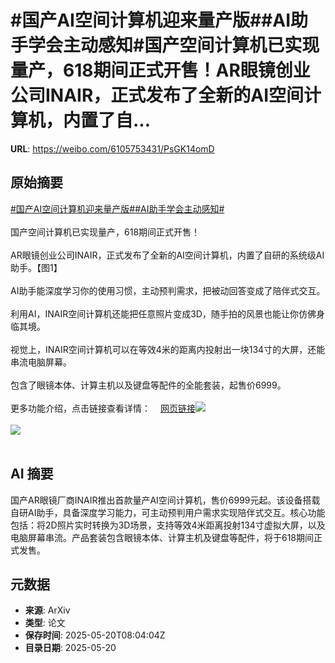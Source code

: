 # #国产AI空间计算机迎来量产版##AI助手学会主动感知#国产空间计算机已实现量产，618期间正式开售！AR眼镜创业公司INAIR，正式发布了全新的AI空间计算机，内置了自...

**URL**: https://weibo.com/6105753431/PsGK14omD

## 原始摘要

<a href="https://m.weibo.cn/search?containerid=231522type%3D1%26t%3D10%26q%3D%23%E5%9B%BD%E4%BA%A7AI%E7%A9%BA%E9%97%B4%E8%AE%A1%E7%AE%97%E6%9C%BA%E8%BF%8E%E6%9D%A5%E9%87%8F%E4%BA%A7%E7%89%88%23&amp;extparam=%23%E5%9B%BD%E4%BA%A7AI%E7%A9%BA%E9%97%B4%E8%AE%A1%E7%AE%97%E6%9C%BA%E8%BF%8E%E6%9D%A5%E9%87%8F%E4%BA%A7%E7%89%88%23" data-hide=""><span class="surl-text">#国产AI空间计算机迎来量产版#</span></a><a href="https://m.weibo.cn/search?containerid=231522type%3D1%26t%3D10%26q%3D%23AI%E5%8A%A9%E6%89%8B%E5%AD%A6%E4%BC%9A%E4%B8%BB%E5%8A%A8%E6%84%9F%E7%9F%A5%23&amp;extparam=%23AI%E5%8A%A9%E6%89%8B%E5%AD%A6%E4%BC%9A%E4%B8%BB%E5%8A%A8%E6%84%9F%E7%9F%A5%23" data-hide=""><span class="surl-text">#AI助手学会主动感知#</span></a><br><br>国产空间计算机已实现量产，618期间正式开售！<br><br>AR眼镜创业公司INAIR，正式发布了全新的AI空间计算机，内置了自研的系统级AI助手。【图1】<br><br>AI助手能深度学习你的使用习惯，主动预判需求，把被动回答变成了陪伴式交互。<br><br>利用AI，INAIR空间计算机还能把任意照片变成3D，随手拍的风景也能让你仿佛身临其境。<br><br>视觉上，INAIR空间计算机可以在等效4米的距离内投射出一块134寸的大屏，还能串流电脑屏幕。<br><br>包含了眼镜本体、计算主机以及键盘等配件的全能套装，起售价6999。<br><br>更多功能介绍，点击链接查看详情：<a href="https://weibo.cn/sinaurl?u=https%3A%2F%2Fmp.weixin.qq.com%2Fs%2FmvgdT-OyeflyC5j0e-CqAw" data-hide=""><span class="url-icon"><img style="width: 1rem;height: 1rem" src="https://h5.sinaimg.cn/upload/2015/09/25/3/timeline_card_small_web_default.png" referrerpolicy="no-referrer"></span><span class="surl-text">网页链接</span></a><img style="" src="https://tvax2.sinaimg.cn/large/006Fd7o3gy1i1lwrit16cj30zk0qon7m.jpg" referrerpolicy="no-referrer"><br><br><img style="" src="https://tvax3.sinaimg.cn/large/006Fd7o3gy1i1lwrjeo8aj30iw0e6adu.jpg" referrerpolicy="no-referrer"><br><br>

## AI 摘要

国产AR眼镜厂商INAIR推出首款量产AI空间计算机，售价6999元起。该设备搭载自研AI助手，具备深度学习能力，可主动预判用户需求实现陪伴式交互。核心功能包括：将2D照片实时转换为3D场景，支持等效4米距离投射134寸虚拟大屏，以及电脑屏幕串流。产品套装包含眼镜本体、计算主机及键盘等配件，将于618期间正式发售。

## 元数据

- **来源**: ArXiv
- **类型**: 论文
- **保存时间**: 2025-05-20T08:04:04Z
- **目录日期**: 2025-05-20
